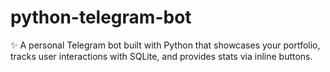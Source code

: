 # python-telegram-bot
✨ A personal Telegram bot built with Python that showcases your portfolio, tracks user interactions with SQLite, and provides stats via inline buttons.
